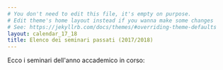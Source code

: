 ```yaml
---
# You don't need to edit this file, it's empty on purpose.
# Edit theme's home layout instead if you wanna make some changes
# See: https://jekyllrb.com/docs/themes/#overriding-theme-defaults
layout: calendar_17_18
title: Elenco dei seminari passati (2017/2018)
---
```


<!-- Ciao Seminari! questo è seminars.md, però da default.html devo chiamarlo con semiars.html e NON seminars.md.
Automaticamente viene generato un file seminars.html dentro a site che è una copia di questo file md -->

Ecco i seminari dell'anno accademico in corso:
